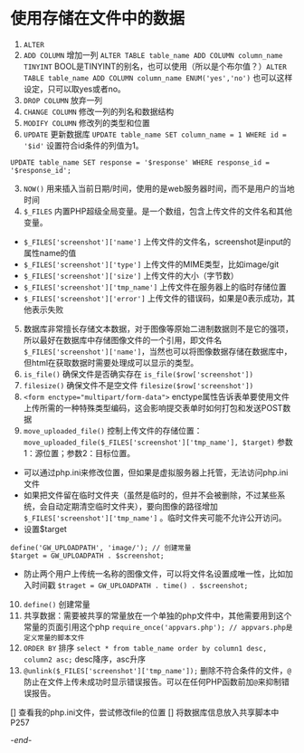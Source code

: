 # 使用存储在文件中的数据

1. `ALTER`  
  1. `ADD COLUMN` 增加一列 `ALTER TABLE table_name ADD COLUMN column_name TINYINT` BOOL是TINYINT的别名，也可以使用（所以是个布尔值？）`ALTER TABLE table_name ADD COLUMN column_name ENUM('yes','no')` 也可以这样设定，只可以取yes或者no。
  2. `DROP COLUMN` 放弃一列
  3. `CHANGE COLUMN` 修改一列的列名和数据结构
  4. `MODIFY COLUMN` 修改列的类型和位置
2. `UPDATE` 更新数据库 `UPDATE table_name SET column_name = 1 WHERE id = '$id'` 设置符合id条件的列值为1。
```
UPDATE table_name SET response = '$response' WHERE response_id = '$response_id';
```
3. `NOW()` 用来插入当前日期/时间，使用的是web服务器时间，而不是用户的当地时间
4. `$_FILES` 内置PHP超级全局变量。是一个数组，包含上传文件的文件名和其他变量。
  * `$_FILES['screenshot']['name']` 上传文件的文件名，screenshot是input的属性name的值
  * `$_FILES['screenshot']['type']` 上传文件的MIME类型，比如image/git
  * `$_FILES['screenshot']['size']` 上传文件的大小（字节数）
  * `$_FILES['screenshot']['tmp_name']` 上传文件在服务器上的临时存储位置
  * `$_FILES['screenshot']['error']` 上传文件的错误码，如果是0表示成功，其他表示失败
5. 数据库非常擅长存储文本数据，对于图像等原始二进制数据则不是它的强项，所以最好在数据库中存储图像文件的一个引用，即文件名 `$_FILES['screenshot']['name']`，当然也可以将图像数据存储在数据库中，但html在获取数据时需要处理成可以显示的类型。
6. `is_file()` 确保文件是否确实存在 `is_file($row['screenshot'])`
7. `filesize()` 确保文件不是空文件 `filesize($row['screenshot'])`
8. `<form enctype="multipart/form-data">` enctype属性告诉表单要使用文件上传所需的一种特殊类型编码，这会影响提交表单时如何打包和发送POST数据
9. `move_uploaded_file()` 控制上传文件的存储位置：`move_uploaded_file($_FILES['screenshot']['tmp_name'], $target)` 参数1：源位置；参数2：目标位置。
  * 可以通过php.ini来修改位置，但如果是虚拟服务器上托管，无法访问php.ini文件
  * 如果把文件留在临时文件夹（虽然是临时的，但并不会被删除，不过某些系统，会自动定期清空临时文件夹），要向图像的路径增加`$_FILES['screenshot']['tmp_name']` 。临时文件夹可能不允许公开访问。
  * 设置$target
  ```
  define('GW_UPLOADPATH', 'image/'); // 创建常量
  $target = GW_UPLOADPATH . $screenshot;
  ```
  * 防止两个用户上传统一名称的图像文件，可以将文件名设置成唯一性，比如加入时间戳 `$traget = GW_UPLOADPATH . time() . $screenshot;`
10. `define()` 创建常量
11. 共享数据：需要被共享的常量放在一个单独的php文件中，其他需要用到这个常量的页面引用这个php `require_once('appvars.php'); // appvars.php是定义常量的脚本文件`
12. `ORDER BY` 排序 `select * from table_name order by column1 desc, column2 asc;` desc降序，asc升序
13. `@unlink($_FILES['screenshot']['tmp_name']);` 删除不符合条件的文件，`@` 防止在文件上传未成功时显示错误报告。可以在任何PHP函数前加`@`来抑制错误报告。

[] 查看我的php.ini文件，尝试修改file的位置
[] 将数据库信息放入共享脚本中P257

*-end-*
